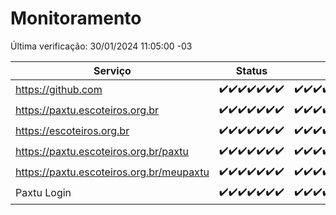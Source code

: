 # Monitoramento

Última verificação: 30/01/2024 11:05:00 -03

|Serviço|Status|Últimas 24h|
|---|---|---|
|https://github.com|<span title="2024-01-23: OK=24">✔️</span><span title="2024-01-24: OK=24">✔️</span><span title="2024-01-25: OK=24">✔️</span><span title="2024-01-26: OK=24">✔️</span><span title="2024-01-27: OK=24">✔️</span><span title="2024-01-28: OK=24">✔️</span><span title="2024-01-29: OK=14">✔️</span>|<span title="29/01/2024 11:05:00 -03 : 200">✔️</span><span title="29/01/2024 12:06:00 -03 : 200">✔️</span><span title="29/01/2024 13:07:00 -03 : 200">✔️</span><span title="29/01/2024 14:06:00 -03 : 200">✔️</span><span title="29/01/2024 15:07:00 -03 : 200">✔️</span><span title="29/01/2024 16:03:00 -03 : 200">✔️</span><span title="29/01/2024 17:06:00 -03 : 200">✔️</span><span title="29/01/2024 18:03:00 -03 : 200">✔️</span><span title="29/01/2024 19:05:00 -03 : 200">✔️</span><span title="29/01/2024 20:07:00 -03 : 200">✔️</span><span title="29/01/2024 21:30:00 -03 : 200">✔️</span><span title="29/01/2024 22:39:00 -03 : 200">✔️</span><span title="29/01/2024 23:12:00 -03 : 200">✔️</span><span title="30/01/2024 00:06:00 -03 : 200">✔️</span><span title="30/01/2024 01:07:00 -03 : 200">✔️</span><span title="30/01/2024 02:05:00 -03 : 200">✔️</span><span title="30/01/2024 03:08:00 -03 : 200">✔️</span><span title="30/01/2024 04:04:00 -03 : 200">✔️</span><span title="30/01/2024 05:08:00 -03 : 200">✔️</span><span title="30/01/2024 06:07:00 -03 : 200">✔️</span><span title="30/01/2024 07:07:00 -03 : 200">✔️</span><span title="30/01/2024 08:05:00 -03 : 200">✔️</span><span title="30/01/2024 09:10:00 -03 : 200">✔️</span><span title="30/01/2024 10:04:00 -03 : 200">✔️</span><span title="30/01/2024 11:05:00 -03 : 200">✔️</span>|
|https://paxtu.escoteiros.org.br|<span title="2024-01-23: OK=24">✔️</span><span title="2024-01-24: OK=24">✔️</span><span title="2024-01-25: OK=24">✔️</span><span title="2024-01-26: OK=24">✔️</span><span title="2024-01-27: OK=24">✔️</span><span title="2024-01-28: OK=24">✔️</span><span title="2024-01-29: OK=14">✔️</span>|<span title="29/01/2024 11:05:00 -03 : 200">✔️</span><span title="29/01/2024 12:06:00 -03 : 200">✔️</span><span title="29/01/2024 13:07:00 -03 : 200">✔️</span><span title="29/01/2024 14:06:00 -03 : 200">✔️</span><span title="29/01/2024 15:07:00 -03 : 200">✔️</span><span title="29/01/2024 16:03:00 -03 : 200">✔️</span><span title="29/01/2024 17:06:00 -03 : 200">✔️</span><span title="29/01/2024 18:03:00 -03 : 200">✔️</span><span title="29/01/2024 19:05:00 -03 : 200">✔️</span><span title="29/01/2024 20:07:00 -03 : 200">✔️</span><span title="29/01/2024 21:30:00 -03 : 200">✔️</span><span title="29/01/2024 22:39:00 -03 : 200">✔️</span><span title="29/01/2024 23:12:00 -03 : 200">✔️</span><span title="30/01/2024 00:06:00 -03 : 200">✔️</span><span title="30/01/2024 01:07:00 -03 : 200">✔️</span><span title="30/01/2024 02:05:00 -03 : 200">✔️</span><span title="30/01/2024 03:08:00 -03 : 200">✔️</span><span title="30/01/2024 04:04:00 -03 : 200">✔️</span><span title="30/01/2024 05:08:00 -03 : 200">✔️</span><span title="30/01/2024 06:07:00 -03 : 200">✔️</span><span title="30/01/2024 07:07:00 -03 : 200">✔️</span><span title="30/01/2024 08:05:00 -03 : 200">✔️</span><span title="30/01/2024 09:10:00 -03 : 200">✔️</span><span title="30/01/2024 10:04:00 -03 : 200">✔️</span><span title="30/01/2024 11:05:00 -03 : 200">✔️</span>|
|https://escoteiros.org.br|<span title="2024-01-23: OK=24">✔️</span><span title="2024-01-24: OK=24">✔️</span><span title="2024-01-25: OK=24">✔️</span><span title="2024-01-26: OK=24">✔️</span><span title="2024-01-27: OK=24">✔️</span><span title="2024-01-28: OK=24">✔️</span><span title="2024-01-29: OK=14">✔️</span>|<span title="29/01/2024 11:05:00 -03 : 200">✔️</span><span title="29/01/2024 12:06:00 -03 : 200">✔️</span><span title="29/01/2024 13:07:00 -03 : 200">✔️</span><span title="29/01/2024 14:06:00 -03 : 200">✔️</span><span title="29/01/2024 15:07:00 -03 : 200">✔️</span><span title="29/01/2024 16:03:00 -03 : 200">✔️</span><span title="29/01/2024 17:06:00 -03 : 200">✔️</span><span title="29/01/2024 18:03:00 -03 : 200">✔️</span><span title="29/01/2024 19:05:00 -03 : 200">✔️</span><span title="29/01/2024 20:07:00 -03 : 200">✔️</span><span title="29/01/2024 21:30:00 -03 : 200">✔️</span><span title="29/01/2024 22:39:00 -03 : 200">✔️</span><span title="29/01/2024 23:12:00 -03 : 200">✔️</span><span title="30/01/2024 00:06:00 -03 : 200">✔️</span><span title="30/01/2024 01:07:00 -03 : 200">✔️</span><span title="30/01/2024 02:05:00 -03 : 200">✔️</span><span title="30/01/2024 03:08:00 -03 : 200">✔️</span><span title="30/01/2024 04:04:00 -03 : 200">✔️</span><span title="30/01/2024 05:08:00 -03 : 200">✔️</span><span title="30/01/2024 06:07:00 -03 : 200">✔️</span><span title="30/01/2024 07:07:00 -03 : 200">✔️</span><span title="30/01/2024 08:05:00 -03 : 200">✔️</span><span title="30/01/2024 09:10:00 -03 : 200">✔️</span><span title="30/01/2024 10:04:00 -03 : 200">✔️</span><span title="30/01/2024 11:05:00 -03 : 200">✔️</span>|
|https://paxtu.escoteiros.org.br/paxtu|<span title="2024-01-23: OK=24">✔️</span><span title="2024-01-24: OK=24">✔️</span><span title="2024-01-25: OK=24">✔️</span><span title="2024-01-26: OK=24">✔️</span><span title="2024-01-27: OK=24">✔️</span><span title="2024-01-28: OK=24">✔️</span><span title="2024-01-29: OK=14">✔️</span>|<span title="29/01/2024 11:05:00 -03 : 200">✔️</span><span title="29/01/2024 12:06:00 -03 : 200">✔️</span><span title="29/01/2024 13:07:00 -03 : 200">✔️</span><span title="29/01/2024 14:06:00 -03 : 200">✔️</span><span title="29/01/2024 15:07:00 -03 : 200">✔️</span><span title="29/01/2024 16:03:00 -03 : 200">✔️</span><span title="29/01/2024 17:06:00 -03 : 200">✔️</span><span title="29/01/2024 18:03:00 -03 : 200">✔️</span><span title="29/01/2024 19:05:00 -03 : 200">✔️</span><span title="29/01/2024 20:07:00 -03 : 200">✔️</span><span title="29/01/2024 21:30:00 -03 : 200">✔️</span><span title="29/01/2024 22:39:00 -03 : 200">✔️</span><span title="29/01/2024 23:12:00 -03 : 200">✔️</span><span title="30/01/2024 00:06:00 -03 : 200">✔️</span><span title="30/01/2024 01:07:00 -03 : 200">✔️</span><span title="30/01/2024 02:05:00 -03 : 200">✔️</span><span title="30/01/2024 03:08:00 -03 : 200">✔️</span><span title="30/01/2024 04:05:00 -03 : 200">✔️</span><span title="30/01/2024 05:08:00 -03 : 200">✔️</span><span title="30/01/2024 06:07:00 -03 : 200">✔️</span><span title="30/01/2024 07:07:00 -03 : 200">✔️</span><span title="30/01/2024 08:05:00 -03 : 200">✔️</span><span title="30/01/2024 09:10:00 -03 : 200">✔️</span><span title="30/01/2024 10:04:00 -03 : 200">✔️</span><span title="30/01/2024 11:05:00 -03 : 200">✔️</span>|
|https://paxtu.escoteiros.org.br/meupaxtu|<span title="2024-01-23: OK=24">✔️</span><span title="2024-01-24: OK=24">✔️</span><span title="2024-01-25: OK=24">✔️</span><span title="2024-01-26: OK=24">✔️</span><span title="2024-01-27: OK=24">✔️</span><span title="2024-01-28: OK=24">✔️</span><span title="2024-01-29: OK=14">✔️</span>|<span title="29/01/2024 11:05:00 -03 : 200">✔️</span><span title="29/01/2024 12:06:00 -03 : 200">✔️</span><span title="29/01/2024 13:07:00 -03 : 200">✔️</span><span title="29/01/2024 14:06:00 -03 : 200">✔️</span><span title="29/01/2024 15:07:00 -03 : 200">✔️</span><span title="29/01/2024 16:03:00 -03 : 200">✔️</span><span title="29/01/2024 17:06:00 -03 : 200">✔️</span><span title="29/01/2024 18:03:00 -03 : 200">✔️</span><span title="29/01/2024 19:05:00 -03 : 200">✔️</span><span title="29/01/2024 20:07:00 -03 : 200">✔️</span><span title="29/01/2024 21:30:00 -03 : 200">✔️</span><span title="29/01/2024 22:39:00 -03 : 200">✔️</span><span title="29/01/2024 23:12:00 -03 : 200">✔️</span><span title="30/01/2024 00:06:00 -03 : 200">✔️</span><span title="30/01/2024 01:07:00 -03 : 200">✔️</span><span title="30/01/2024 02:05:00 -03 : 200">✔️</span><span title="30/01/2024 03:08:00 -03 : 200">✔️</span><span title="30/01/2024 04:05:00 -03 : 200">✔️</span><span title="30/01/2024 05:08:00 -03 : 200">✔️</span><span title="30/01/2024 06:07:00 -03 : 200">✔️</span><span title="30/01/2024 07:07:00 -03 : 200">✔️</span><span title="30/01/2024 08:05:00 -03 : 200">✔️</span><span title="30/01/2024 09:10:00 -03 : 200">✔️</span><span title="30/01/2024 10:04:00 -03 : 200">✔️</span><span title="30/01/2024 11:05:00 -03 : 200">✔️</span>|
|Paxtu Login|<span title="2024-01-23: OK=24">✔️</span><span title="2024-01-24: OK=24">✔️</span><span title="2024-01-25: OK=24">✔️</span><span title="2024-01-26: OK=24">✔️</span><span title="2024-01-27: OK=24">✔️</span><span title="2024-01-28: OK=24">✔️</span><span title="2024-01-29: OK=14">✔️</span>|<span title="29/01/2024 11:05:00 -03 : 200">✔️</span><span title="29/01/2024 12:06:00 -03 : 200">✔️</span><span title="29/01/2024 13:07:00 -03 : 200">✔️</span><span title="29/01/2024 14:06:00 -03 : 200">✔️</span><span title="29/01/2024 15:07:00 -03 : 200">✔️</span><span title="29/01/2024 16:03:00 -03 : 200">✔️</span><span title="29/01/2024 17:06:00 -03 : 200">✔️</span><span title="29/01/2024 18:03:00 -03 : 200">✔️</span><span title="29/01/2024 19:05:00 -03 : 200">✔️</span><span title="29/01/2024 20:07:00 -03 : 200">✔️</span><span title="29/01/2024 21:30:00 -03 : 200">✔️</span><span title="29/01/2024 22:39:00 -03 : 200">✔️</span><span title="29/01/2024 23:12:00 -03 : 200">✔️</span><span title="30/01/2024 00:06:00 -03 : 200">✔️</span><span title="30/01/2024 01:07:00 -03 : 200">✔️</span><span title="30/01/2024 02:05:00 -03 : 200">✔️</span><span title="30/01/2024 03:08:00 -03 : 200">✔️</span><span title="30/01/2024 04:05:00 -03 : 200">✔️</span><span title="30/01/2024 05:08:00 -03 : 200">✔️</span><span title="30/01/2024 06:07:00 -03 : 200">✔️</span><span title="30/01/2024 07:07:00 -03 : 200">✔️</span><span title="30/01/2024 08:05:00 -03 : 200">✔️</span><span title="30/01/2024 09:10:00 -03 : 200">✔️</span><span title="30/01/2024 10:04:00 -03 : 200">✔️</span><span title="30/01/2024 11:05:00 -03 : 200">✔️</span>|
